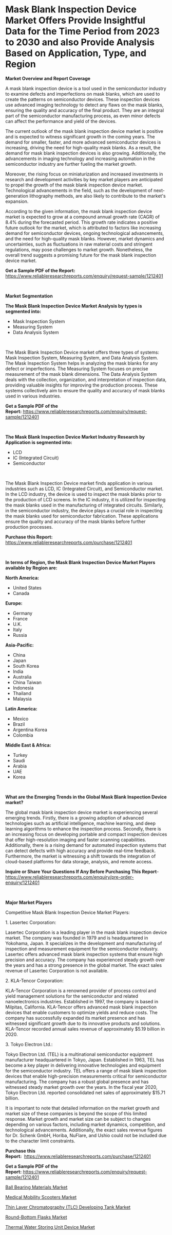 <p><h1>Mask Blank Inspection Device Market Offers Provide Insightful Data for the Time Period from 2023 to 2030 and also Provide Analysis Based on Application, Type, and Region</h1></p><p><strong>Market Overview and Report Coverage</strong></p>
<p><p>A mask blank inspection device is a tool used in the semiconductor industry to examine defects and imperfections on mask blanks, which are used to create the patterns on semiconductor devices. These inspection devices use advanced imaging technology to detect any flaws on the mask blanks, ensuring the quality and accuracy of the final product. They are an integral part of the semiconductor manufacturing process, as even minor defects can affect the performance and yield of the devices.</p><p>The current outlook of the mask blank inspection device market is positive and is expected to witness significant growth in the coming years. The demand for smaller, faster, and more advanced semiconductor devices is increasing, driving the need for high-quality mask blanks. As a result, the demand for mask blank inspection devices is also growing. Additionally, the advancements in imaging technology and increasing automation in the semiconductor industry are further fueling the market growth.</p><p>Moreover, the rising focus on miniaturization and increased investments in research and development activities by key market players are anticipated to propel the growth of the mask blank inspection device market. Technological advancements in the field, such as the development of next-generation lithography methods, are also likely to contribute to the market's expansion.</p><p>According to the given information, the mask blank inspection device market is expected to grow at a compound annual growth rate (CAGR) of 8.4% during the forecasted period. This growth rate indicates a positive future outlook for the market, which is attributed to factors like increasing demand for semiconductor devices, ongoing technological advancements, and the need for high-quality mask blanks. However, market dynamics and uncertainties, such as fluctuations in raw material costs and stringent regulations, may pose challenges to market growth. Nonetheless, the overall trend suggests a promising future for the mask blank inspection device market.</p></p>
<p><strong>Get a Sample PDF of the Report:</strong> <a href="https://www.reliableresearchreports.com/enquiry/request-sample/1212401">https://www.reliableresearchreports.com/enquiry/request-sample/1212401</a></p>
<p>&nbsp;</p>
<p><strong>Market Segmentation</strong></p>
<p><strong>The Mask Blank Inspection Device Market Analysis by types is segmented into:</strong></p>
<p><ul><li>Mask Inspection System</li><li>Measuring System</li><li>Data Analysis System</li></ul></p>
<p>&nbsp;</p>
<p><p>The Mask Blank Inspection Device market offers three types of systems: Mask Inspection System, Measuring System, and Data Analysis System. The Mask Inspection System helps in analyzing the mask blanks for any defect or imperfections. The Measuring System focuses on precise measurement of the mask blank dimensions. The Data Analysis System deals with the collection, organization, and interpretation of inspection data, providing valuable insights for improving the production process. These systems collectively aim to ensure the quality and accuracy of mask blanks used in various industries.</p></p>
<p><strong>Get a Sample PDF of the Report:</strong>&nbsp;<a href="https://www.reliableresearchreports.com/enquiry/request-sample/1212401">https://www.reliableresearchreports.com/enquiry/request-sample/1212401</a></p>
<p>&nbsp;</p>
<p><strong>The Mask Blank Inspection Device Market Industry Research by Application is segmented into:</strong></p>
<p><ul><li>LCD</li><li>IC (Integrated Circuit)</li><li>Semiconductor</li></ul></p>
<p>&nbsp;</p>
<p><p>The Mask Blank Inspection Device market finds application in various industries such as LCD, IC (Integrated Circuit), and Semiconductor market. In the LCD industry, the device is used to inspect the mask blanks prior to the production of LCD screens. In the IC industry, it is utilized for inspecting the mask blanks used in the manufacturing of integrated circuits. Similarly, in the semiconductor industry, the device plays a crucial role in inspecting the mask blanks used for semiconductor fabrication. These applications ensure the quality and accuracy of the mask blanks before further production processes.</p></p>
<p><strong>Purchase this Report:</strong>&nbsp; <a href="https://www.reliableresearchreports.com/purchase/1212401">https://www.reliableresearchreports.com/purchase/1212401</a></p>
<p>&nbsp;</p>
<p><strong>In terms of Region, the Mask Blank Inspection Device Market Players available by Region are:</strong></p>
<p>
    <p> <strong> North America: </strong>
        <ul>
            <li>United States</li>
            <li>Canada</li>
        </ul>
        </p> 
    <p> <strong> Europe: </strong>
        <ul>
            <li>Germany</li>
            <li>France</li>
            <li>U.K.</li>
            <li>Italy</li>
            <li>Russia</li>
        </ul>
        </p> 
    <p> <strong> Asia-Pacific: </strong>
        <ul>
            <li>China</li>
            <li>Japan</li>
            <li>South Korea</li>
            <li>India</li>
            <li>Australia</li>
            <li>China Taiwan</li>
            <li>Indonesia</li>
            <li>Thailand</li>
            <li>Malaysia</li>
        </ul>
        </p> 
    <p> <strong> Latin America: </strong>
        <ul>
            <li>Mexico</li>
            <li>Brazil</li>
            <li>Argentina Korea</li>
            <li>Colombia</li>
        </ul>
        </p> 
    <p> <strong> Middle East & Africa: </strong>
        <ul>
            <li>Turkey</li>
            <li>Saudi</li>
            <li>Arabia</li>
            <li>UAE</li>
            <li>Korea</li>
        </ul>
    </p>
    </p>
<p>&nbsp;</p>
<p><strong>What are the Emerging Trends in the Global Mask Blank Inspection Device market?</strong></p>
<p><p>The global mask blank inspection device market is experiencing several emerging trends. Firstly, there is a growing adoption of advanced technologies such as artificial intelligence, machine learning, and deep learning algorithms to enhance the inspection process. Secondly, there is an increasing focus on developing portable and compact inspection devices that offer high-resolution imaging and faster scanning capabilities. Additionally, there is a rising demand for automated inspection systems that can detect defects with high accuracy and provide real-time feedback. Furthermore, the market is witnessing a shift towards the integration of cloud-based platforms for data storage, analysis, and remote access.</p></p>
<p><strong>Inquire or Share Your Questions If Any Before Purchasing This Report</strong>- <a href="https://www.reliableresearchreports.com/enquiry/pre-order-enquiry/1212401">https://www.reliableresearchreports.com/enquiry/pre-order-enquiry/1212401</a></p>
<p>&nbsp;</p>
<p><strong>Major Market Players</strong></p>
<p><p>Competitive Mask Blank Inspection Device Market Players:</p><p>1. Lasertec Corporation:</p><p>Lasertec Corporation is a leading player in the mask blank inspection device market. The company was founded in 1979 and is headquartered in Yokohama, Japan. It specializes in the development and manufacturing of inspection and measurement equipment for the semiconductor industry. Lasertec offers advanced mask blank inspection systems that ensure high precision and accuracy. The company has experienced steady growth over the years and has a strong presence in the global market. The exact sales revenue of Lasertec Corporation is not available.</p><p>2. KLA-Tencor Corporation:</p><p>KLA-Tencor Corporation is a renowned provider of process control and yield management solutions for the semiconductor and related nanoelectronics industries. Established in 1997, the company is based in Milpitas, California. KLA-Tencor offers advanced mask blank inspection devices that enable customers to optimize yields and reduce costs. The company has successfully expanded its market presence and has witnessed significant growth due to its innovative products and solutions. KLA-Tencor recorded annual sales revenue of approximately $5.19 billion in 2020.</p><p>3. Tokyo Electron Ltd.:</p><p>Tokyo Electron Ltd. (TEL) is a multinational semiconductor equipment manufacturer headquartered in Tokyo, Japan. Established in 1963, TEL has become a key player in delivering innovative technologies and equipment for the semiconductor industry. TEL offers a range of mask blank inspection devices that enable high-precision measurements critical for semiconductor manufacturing. The company has a robust global presence and has witnessed steady market growth over the years. In the fiscal year 2020, Tokyo Electron Ltd. reported consolidated net sales of approximately $15.71 billion.</p><p>It is important to note that detailed information on the market growth and market size of these companies is beyond the scope of this limited response. Market growth and market size can be subject to changes depending on various factors, including market dynamics, competition, and technological advancements. Additionally, the exact sales revenue figures for Dr. Schenk GmbH, Horiba, NuFlare, and Ushio could not be included due to the character limit constraints.</p></p>
<p><strong>Purchase this Report:</strong>&nbsp;&nbsp;<a href="https://www.reliableresearchreports.com/purchase/1212401">https://www.reliableresearchreports.com/purchase/1212401</a></p>
<p></p>
<p><strong>Get a Sample PDF of the Report:</strong>&nbsp;<a href="https://www.reliableresearchreports.com/enquiry/request-sample/1212401">https://www.reliableresearchreports.com/enquiry/request-sample/1212401</a></p>
<p><p><a href="https://github.com/Krish2023na/Market-Research-Report-List-1/blob/main/ball-bearing-materials-market.md">Ball Bearing Materials Market</a></p><p><a href="https://medium.com/@germanbraun1929/medical-mobility-scooters-market-size-cagr-trends-2024-2030-fdc43aecadc2">Medical Mobility Scooters Market</a></p><p><a href="https://www.linkedin.com/pulse/thin-layer-chromatography-tlc-developing-tank-market-size/">Thin Layer Chromatography (TLC) Developing Tank Market</a></p><p><a href="https://www.linkedin.com/pulse/round-bottom-flasks-market-size-2023-2030-global-industrial/">Round-Bottom Flasks Market</a></p><p><a href="https://github.com/zebdakicsin/Market-Research-Report-List-1/blob/main/thermal-water-storing-unit-device-market.md">Thermal Water Storing Unit Device Market</a></p></p>